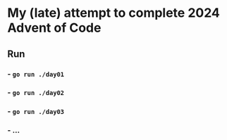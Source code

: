 # My (late) attempt to complete 2024 Advent of Code

## Run

### - `go run ./day01`
### - `go run ./day02`
### - `go run ./day03`
### - ...
